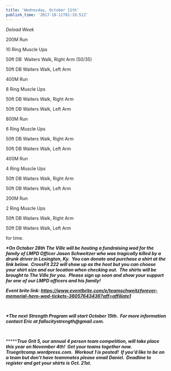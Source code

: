 ```yaml
---
title: 'Wednesday, October 11th'
publish_time: '2017-10-11T01:19:51Z'
---
```


*Deload Week*

200M Run

10 Ring Muscle Ups

50ft DB  Waiters Walk, Right Arm (50/35)

50ft DB Waiters Walk, Left Arm

400M Run

8 Ring Muscle Ups

50ft DB Waiters Walk, Right Arm

50ft DB Waiters Walk, Left Arm

800M Run

6 Ring Muscle Ups

50ft DB Waiters Walk, Right Arm

50ft DB Waiters Walk, Left Arm

400M Run

4 Ring Muscle Ups

50ft DB Waiters Walk, Right Arm

50ft DB Waiters Walk, Left Arm

200M Run

2 Ring Muscle Ups

50ft DB Waiters Walk, Right Arm

50ft DB Waiters Walk, Left Arm

for time.

***\*On October 28th The Ville will be hosting a fundraising wod for the
family of LMPD Officer Jason Schweitzer who was tragically killed by a
drunk driver in Lexington, Ky.  You can donate and purchase a shirt at
the link below.  CrossFit 222 will show up as the host but you can
choose your shirt size and our location when checking out.  The shirts
will be brought to The Ville for you.  Please sign up soon and show your
support for one of our LMPD officers and his family!***

***Event brite
link: <https://www.eventbrite.com/e/teamschweitzforever-memorial-hero-wod-tickets-38057643436?aff=affiliate1>***

 

***\*The next Strength Program will start October 15th.  For more
information contact Eric at fallscitystrength\@gmail.com.***

 

***\*****True Grit 5, our annual 4 person team competition, will take
place this year on November 4th!  Get your teams together now.
Truegritcomp.wordpress.com.  Workout 1 is posted!  If you'd like to be
on a team but don't have teammates please email Daniel.  Deadline to
register and get your shirts is Oct. 21st.***
